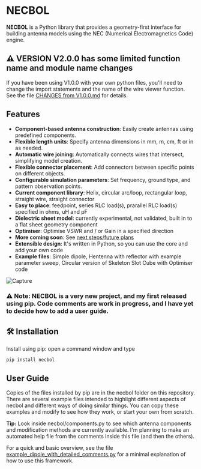 # NECBOL

**NECBOL** is a Python library that provides a geometry-first interface for building antenna models using the NEC (Numerical Electromagnetics Code) engine.

## ⚠️ VERSION V2.0.0 has some limited function name and module name changes
If you have been using V1.0.0 with your own python files, you'll need to change the import statements and the name of the wire viewer function.
See the file [CHANGES from V1.0.0.md](https://github.com/G1OJS/NECBOL/blob/22d1231ab0b61628b26277852affff68ede150da/CHANGES%20from%20V1.0.0.md) for details.

## Features

- **Component-based antenna construction**: Easily create antennas using predefined components.
- **Flexible length units**: Specify antenna dimensions in mm, m, cm, ft or in as needed.
- **Automatic wire joining**: Automatically connects wires that intersect, simplifying model creation.
- **Flexible connector placement**: Add connectors between specific points on different objects.
- **Configurable simulation parameters**: Set frequency, ground type, and pattern observation points.
- **Current component library**: Helix, circular arc/loop, rectangular loop, straight wire, straight connector
- **Easy to place**: feedpoint, series RLC load(s), prarallel RLC load(s) specified in ohms, uH and pF
- **Dielectric sheet model**: currently experimental, not validated, built in to a flat sheet geometry component
- **Optimiser**: Optimise VSWR and / or Gain in a specified direction 
- **More coming soon**: See [next steps/future plans](https://github.com/G1OJS/NECBOL/blob/main/TO_DO.md)
- **Extensible design**: It's written in Python, so you can use the core and add your own code
- **Example files**: Simple dipole, Hentenna with reflector with example parameter sweep, Circular version of Skeleton Slot Cube with Optimiser code

![Capture](https://github.com/user-attachments/assets/f8d57095-cbbd-4a02-9e40-2d81520a3799)

### ⚠️ **Note:** NECBOL is a very new project, and my first released using pip. Code comments are work in progress, and I have yet to decide how to add a user guide.

## 🛠 Installation

Install using pip: open a command window and type

```
pip install necbol
```
## User Guide
Copies of the files installed by pip are in the necbol folder on this repository. There are several example files intended to highlight different aspects of necbol and different ways of doing similar things. You can copy these examples and modify to see how they work, or start your own from scratch.

**Tip:** Look inside necbol/components.py to see which antenna components and modification methods are currently available. I'm planning to make an automated help file from the comments inside this file (and then the others).

For a quick and basic overview, see the file [example_dipole_with_detailed_comments.py](https://github.com/G1OJS/NECBOL/blob/d22ee40ef966d9abb778667cd5b5979a98ed287b/example_dipole_with_detailed_comments.py) for a minimal explanation of how to use this framework. 

